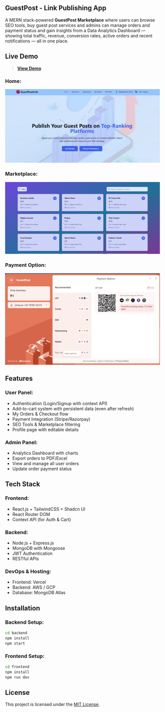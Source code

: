 <h2>GuestPost - Link Publishing App</h2>

A MERN stack-powered **GuestPost Marketplace** where users can browse SEO tools, buy guest post services and admins can manage orders and payment status and gain insights from a Data Analytics Dashboard — showing total traffic, revenue, conversion rates, active orders and recent notifications — all in one place.


## Live Demo

>  [**View Demo**](https://guest-post-frontend.vercel.app)


<h3>Home:</h3>

![Home](https://github.com/raghabendra-dash/GuestPostLink-Clone/blob/83cf1fb4fe920a970038d027ed12a2f6eb9b5c53/ScreenShot.png)

<h3>Marketplace:</h3>

![Marketplace](https://github.com/raghabendra-dash/GuestPostLink-Clone/blob/62a246b4735e9f88642eb35237217897c6f12339/ScreenShot-2.png)

<h3>Payment Option:</h3>

![Payment Option](https://github.com/raghabendra-dash/GuestPostLink-Clone/blob/3361ecdf25f44214dff67f62f76837fbbb20d212/Screenshot%20(2).png)

## Features

### User Panel:
-  Authentication (Login/Signup with context API)
-  Add-to-cart system with persistent data (even after refresh)
-  My Orders & Checkout flow
-  Payment Integration (Stripe/Razorpay)
-  SEO Tools & Marketplace filtering
-  Profile page with editable details

### Admin Panel:
-  Analytics Dashboard with charts
-  Export orders to PDF/Excel
-  View and manage all user orders
-  Update order payment status


## Tech Stack

### Frontend:
- React.js + TailwindCSS + Shadcn UI
- React Router DOM
- Context API (for Auth & Cart)

### Backend:
- Node.js + Express.js
- MongoDB with Mongoose
- JWT Authentication
- RESTful APIs

### DevOps & Hosting:
- Frontend: Vercel
- Backend: AWS / GCP 
- Database: MongoDB Atlas
  

## Installation

### Backend Setup:
```bash
cd backend
npm install
npm start
```
### Frontend Setup:
```bash
cd frontend
npm install
npm run dev
```

## License
This project is licensed under the [MIT License](./LICENSE).

